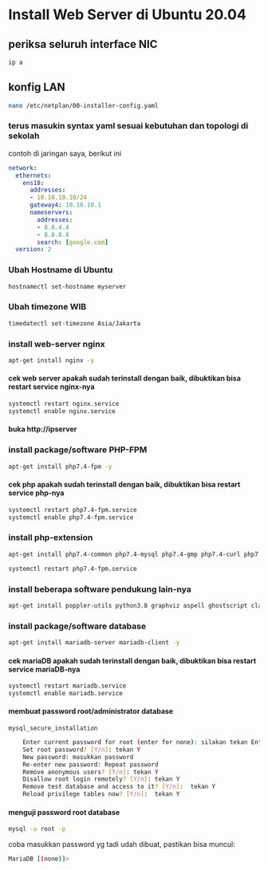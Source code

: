 # Install Web Server di Ubuntu 20.04

## periksa seluruh interface NIC
```bash
ip a
```

## konfig LAN
```bash
nano /etc/netplan/00-installer-config.yaml
```
### terus masukin syntax yaml sesuai kebutuhan dan topologi di sekolah
contoh di jaringan saya, berikut ini
```yaml
network:
  ethernets:
    ens18:
      addresses:
      - 10.10.10.10/24
      gateway4: 10.10.10.1
      nameservers:
        addresses:
        - 8.8.4.4
        - 8.8.8.8
        search: [google.com]
  version: 2
```

### Ubah Hostname di Ubuntu
```bash
hostnamectl set-hostname myserver
```
### Ubah timezone WIB
```bash
timedatectl set-timezone Asia/Jakarta
```
### install web-server nginx
```bash
apt-get install nginx -y
``````

#### cek web server apakah sudah terinstall dengan baik, dibuktikan bisa restart service nginx-nya
```bash
systemctl restart nginx.service
systemctl enable nginx.service
```

#### buka http://ipserver

### install package/software PHP-FPM
```bash
apt-get install php7.4-fpm -y
```

#### cek php apakah sudah terinstall dengan baik, dibuktikan bisa restart service php-nya
```bash
systemctl restart php7.4-fpm.service
systemctl enable php7.4-fpm.service
```

### install php-extension
```bash
apt-get install php7.4-common php7.4-mysql php7.4-gmp php7.4-curl php7.4-intl php7.4-mbstring php7.4-soap php7.4-xmlrpc php7.4-gd php7.4-xml php7.4-cli php7.4-zip php7.4-pspell php7.4-gd php7.4-ldap -y
```
```bash
systemctl restart php7.4-fpm.service
```

### install beberapa software pendukung lain-nya
```bash
apt-get install poppler-utils python3.8 graphviz aspell ghostscript clamav -y
```

### install package/software database
```bash
apt-get install mariadb-server mariadb-client -y
```
#### cek mariaDB apakah sudah terinstall dengan baik, dibuktikan bisa restart service mariaDB-nya
```bash
systemctl restart mariadb.service
systemctl enable mariadb.service
```

#### membuat password root/administrator database
```
mysql_secure_installation
```
```bash
    Enter current password for root (enter for none): silakan tekan Enter
    Set root password? [Y/n]: tekan Y
    New password: masukkan password
    Re-enter new password: Repeat password
    Remove anonymous users? [Y/n]: tekan Y
    Disallow root login remotely? [Y/n]: tekan Y
    Remove test database and access to it? [Y/n]:  tekan Y
    Reload privilege tables now? [Y/n]:  tekan Y
```
#### menguji password root database
```bash
mysql -u root -p
```
coba masukkan password yg tadi udah dibuat, pastikan bisa muncul:
```bash
MariaDB [(none)]>
```
